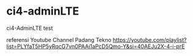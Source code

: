 # ci4-adminLTE
ci4-AdminLTE test

referensi Youtube Channel Padang Tekno
https://youtube.com/playlist?list=PLYfaT5HP5yRqcG7vn0PAAi1aPcD5Qmo-Y&si=40AEJu2X-4-i-prE
